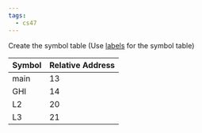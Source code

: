 ```yaml
---
tags:
  - cs47
---
```

Create the symbol table
(Use [labels](../Assembler,%20Linker,%20Loader.md#Labels)  for the symbol table)

| Symbol | Relative Address |
| ------ | ---------------- |
| main   | 13               |
| GHI    | 14               |
| L2     | 20               |
| L3     | 21               |


